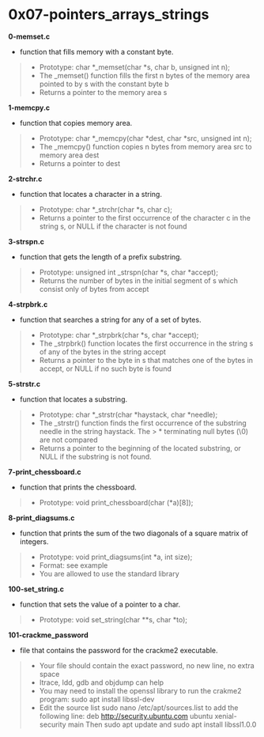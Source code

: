 # 0x07-pointers_arrays_strings

**0-memset.c**
* function that fills memory with a constant byte.

> * Prototype: char *_memset(char *s, char b, unsigned int n);
> * The _memset() function fills the first n bytes of the memory area pointed to by s with the constant byte b
> * Returns a pointer to the memory area s

**1-memcpy.c**
* function that copies memory area.

> * Prototype: char *_memcpy(char *dest, char *src, unsigned int n);
> * The _memcpy() function copies n bytes from memory area src to memory area dest
> * Returns a pointer to dest

**2-strchr.c**
* function that locates a character in a string.

> * Prototype: char *_strchr(char *s, char c);
> * Returns a pointer to the first occurrence of the character c in the string s, or NULL if the character is not found

**3-strspn.c**
* function that gets the length of a prefix substring.

> * Prototype: unsigned int _strspn(char *s, char *accept);
> * Returns the number of bytes in the initial segment of s which consist only of bytes from accept

**4-strpbrk.c**
*  function that searches a string for any of a set of bytes.

> * Prototype: char *_strpbrk(char *s, char *accept);
> * The _strpbrk() function locates the first occurrence in the string s of any of the bytes in the string accept
> * Returns a pointer to the byte in s that matches one of the bytes in accept, or NULL if no such byte is found

**5-strstr.c**
* function that locates a substring.

> * Prototype: char *_strstr(char *haystack, char *needle);
> * The _strstr() function finds the first occurrence of the substring needle in the string haystack. The > * terminating null bytes (\0) are not compared
> * Returns a pointer to the beginning of the located substring, or NULL if the substring is not found.

**7-print_chessboard.c**
* function that prints the chessboard.

> * Prototype: void print_chessboard(char (*a)[8]);

**8-print_diagsums.c**
* function that prints the sum of the two diagonals of a square matrix of integers.

> * Prototype: void print_diagsums(int *a, int size);
> * Format: see example
> * You are allowed to use the standard library

**100-set_string.c**
* function that sets the value of a pointer to a char.

> * Prototype: void set_string(char **s, char *to);

**101-crackme_password**
*  file that contains the password for the crackme2 executable.

> * Your file should contain the exact password, no new line, no extra space
> * ltrace, ldd, gdb and objdump can help
> * You may need to install the openssl library to run the crakme2 program: sudo apt install libssl-dev
> * Edit the source list sudo nano /etc/apt/sources.list to add the following line: deb http://security.ubuntu.com  ubuntu xenial-security main Then sudo apt update and sudo apt install libssl1.0.0